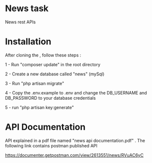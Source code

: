 # News task
News rest APIs

# Installation 
After cloning the , follow these steps :

1 - Run "composer update" in the root directory 

2 - Create a new database called "news" (mySql)

3 - Run "php artisan migrate"
 
4 - Copy the .env.example to .env and change the DB_USERNAME and DB_PASSWORD to your database credentials
 
5 - run "php artisan key:generate"

# API Documentation

API explained in a pdf file named "news api documentation.pdf" . The following link contains postman published API
 
https://documenter.getpostman.com/view/2613551/news/RVuAC6yC
